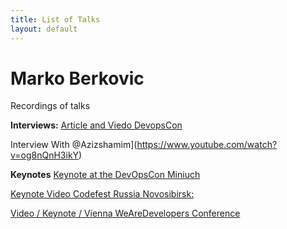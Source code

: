 ```yaml
---
title: List of Talks
layout: default
---
```


# Marko Berkovic
Recordings of talks

**Interviews:**
[Article and Viedo DevopsCon](https://jaxenter.com/devops-interview-github-133749.html)

Interview With @Azizshamim](https://www.youtube.com/watch?v=og8nQnH3ikY)

**Keynotes**
[Keynote at the DevOpsCon Miniuch ](https://vimeo.com/209522150)

[Keynote Video Codefest Russia Novosibirsk:](https://www.youtube.com/watch?v=7oSczTt9uBg)

[Video / Keynote / Vienna WeAreDevelopers Conference](https://www.youtube.com/watch?v=Q-boe_4Np4A)

